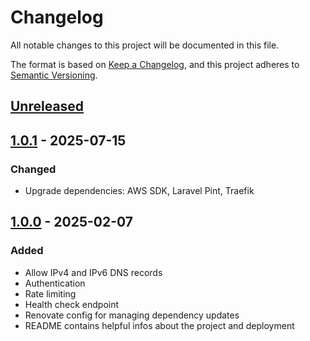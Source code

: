 # Changelog

All notable changes to this project will be documented in this file.

The format is based on [Keep a Changelog](https://keepachangelog.com/en/1.1.0/),
and this project adheres to [Semantic Versioning](https://semver.org/spec/v2.0.0.html).

## [Unreleased]

## [1.0.1] - 2025-07-15

### Changed

- Upgrade dependencies: AWS SDK, Laravel Pint, Traefik

## [1.0.0] - 2025-02-07

### Added

- Allow IPv4 and IPv6 DNS records
- Authentication
- Rate limiting
- Health check endpoint
- Renovate config for managing dependency updates
- README contains helpful infos about the project and deployment

[unreleased]: https://github.com/bst27/aws-dyndns/compare/v1.0.1...HEAD
[1.0.1]: https://github.com/bst27/aws-dyndns/releases/tag/v1.0.1
[1.0.0]: https://github.com/bst27/aws-dyndns/releases/tag/v1.0.0
